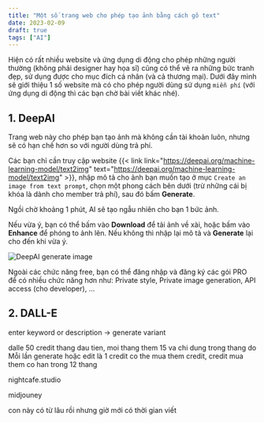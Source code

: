 ```yaml
---
title: "Một số trang web cho phép tạo ảnh bằng cách gõ text"
date: 2023-02-09
draft: true
tags: ["AI"]
---
```


Hiện có rất nhiều website và ứng dụng di động cho phép những người thường (không phải designer hay họa sĩ) cũng có thể vẽ ra những bức tranh đẹp, sử dụng được cho mục đích cá nhân (và cả thương mại). Dưới đây mình sẽ giới thiệu 1 số website mà có cho phép người dùng sử dụng `miễn phí` (với ứng dụng di động thì các bạn chờ bài viết khác nhé).

## 1. DeepAI

Trang web này cho phép bạn tạo ảnh mà không cần tài khoản luôn, nhưng sẽ có hạn chế hơn so với người dùng trả phí.

Các bạn chỉ cần truy cập website {{< link link="https://deepai.org/machine-learning-model/text2img" text="https://deepai.org/machine-learning-model/text2img" >}}, nhập mô tả cho ảnh bạn muốn tạo ở mục `Create an image from text prompt`, chọn một phong cách bên dưới (trừ những cái bị khóa là dành cho member trả phí), sau đó bấm **Generate**.

Ngồi chờ khoảng 1 phút, AI sẽ tạo ngẫu nhiên cho bạn 1 bức ảnh.

Nếu vừa ý, bạn có thể bấm vào **Download** để tải ảnh về xài, hoặc bấm vào **Enhance** để phóng to ảnh lên. Nếu không thì nhập lại mô tả và **Generate** lại cho đến khi vừa ý.

![DeepAI generate image](images/deep-ai-generate-image.png)

Ngoài các chức năng free, bạn có thể đăng nhập và đăng ký các gói PRO để có nhiều chức năng hơn như: Private style, Private image generation, API access (cho developer), ...

## 2. DALL-E

enter keyword or description
-> generate variant

dalle
50 credit thang dau tien, moi thang them 15 va chi dung trong thang do
Mỗi lần generate hoặc edit là 1 credit
co the mua them credit, credit mua them co han trong 12 thang

nightcafe.studio

midjouney

con này có từ lâu rồi nhưng giờ mới có thời gian viết
